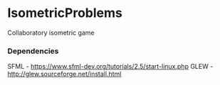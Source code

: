 # IsometricProblems
Collaboratory isometric game

### Dependencies
SFML - https://www.sfml-dev.org/tutorials/2.5/start-linux.php
GLEW - http://glew.sourceforge.net/install.html
